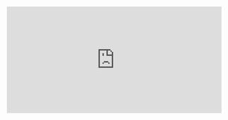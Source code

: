 <div> <iframe scrolling='no' frameborder='0' id = 'likecoin' style='width:100%; max-width:485px; height:240px; margin:auto; overflow:hidden; display:block;' src='https://button.like.co/in/embed/champion516615/button?referrer=https://likecoin-2.github.io/test-複製-(1)/' ></iframe> <div></div> </div>
